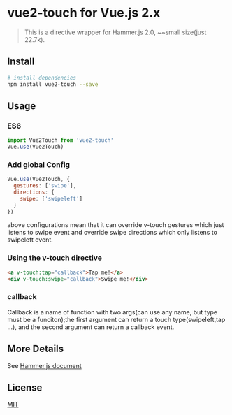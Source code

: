 # vue2-touch for Vue.js 2.x

> This is a directive wrapper for Hammer.js 2.0, ~~small size(just 22.7k).

## Install

``` bash
# install dependencies
npm install vue2-touch --save
```

## Usage

### ES6

``` javascript
import Vue2Touch from 'vue2-touch'
Vue.use(Vue2Touch)
```

### Add global Config

``` javascript
Vue.use(Vue2Touch, {
  gestures: ['swipe'],
  directions: {
    swipe: ['swipeleft']
  }
})
```
above configurations mean that it can override v-touch gestures which just listens to swipe event and override swipe directions which only listens to swipeleft event.

### Using the v-touch directive

``` html
<a v-touch:tap="callback">Tap me!</a>
<div v-touch:swipe="callback">Swipe me!</div>
```


### callback
Callback is a name of function with two args(can use any name, but type must be a funciton);the first argument can return a touch type(swipeleft,tap ...), and the second argument can return a callback event.

## More Details
See [Hammer.js document](http://hammerjs.github.io/)

## License
[MIT](https://opensource.org/licenses/MIT)
